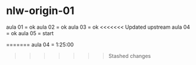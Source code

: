 # nlw-origin-01

aula 01 = ok
aula 02 = ok
aula 03 = ok
<<<<<<< Updated upstream
aula 04 = ok
aula 05 = start

=======
aula 04 = 1:25:00
>>>>>>> Stashed changes
